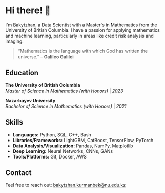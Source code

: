 # Hi there! 👋

I'm Bakytzhan, a Data Scientist with a Master's in Mathematics from the University of British Columbia. I have a passion for applying mathematics and machine learning, particularly in areas like credit risk analysis and imaging.

> “Mathematics is the language with which God has written the universe.” – **Galileo Galilei**

## Education

**The University of British Columbia**  
*Master of Science in Mathematics (with Honors)* | *2023*  

**Nazarbayev University**  
*Bachelor of Science in Mathematics (with Honors)* | *2021*  

## Skills
- **Languages:** Python, SQL, C++, Bash
- **Libraries/Frameworks:** LightGBM, CatBoost, TensorFlow, PyTorch
- **Data Analysis/Visualization:** Pandas, NumPy, Matplotlib
- **Deep Learning:** Neural Networks, CNNs, GANs
- **Tools/Platforms:** Git, Docker, AWS

## Contact
Feel free to reach out: [bakytzhan.kurmanbek@nu.edu.kz](mailto:bakytzhan.kurmanbek@nu.edu.kz)

